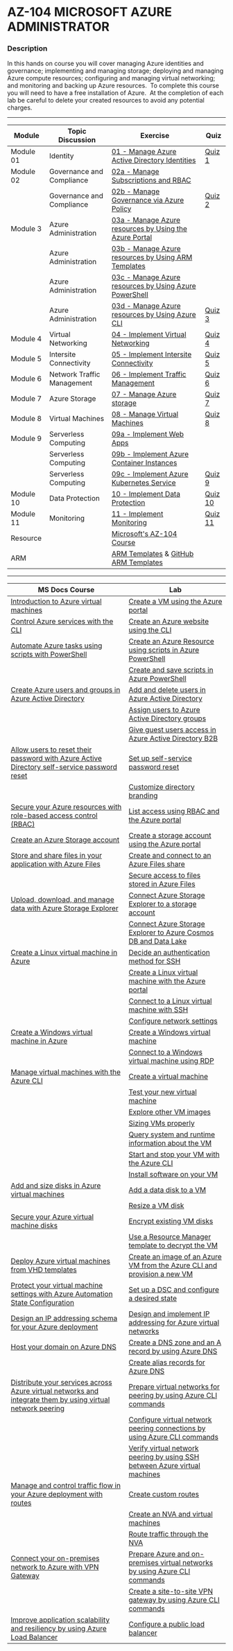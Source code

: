 # AZ-104 MICROSOFT AZURE ADMINISTRATOR

### Description
In this hands on course you will cover managing Azure identities and governance; implementing and managing storage; deploying and managing Azure compute resources; configuring and managing virtual networking; and monitoring and backing up Azure resources.  To complete this course you will need to have a free installation of Azure.  At the completion of each lab be careful to delete your created resources to avoid any potential charges.

- - -

| Module    | Topic Discussion           | Exercise                                                                                                                                                                              | Quiz                                       |
| --------- | -------------------------- | ------------------------------------------------------------------------------------------------------------------------------------------------------------------------------------- | ------------------------------------------ |
| Module 01 | Identity                   | [01 - Manage Azure Active Directory Identities](./Instructions/Labs/LAB_01-Manage_Azure_AD_Identities.md)                                                                             | [Quiz 1](./Instructions/Quizzes/quiz01.md) |
| Module 02 | Governance and Compliance  | [02a - Manage Subscriptions and RBAC](./Instructions/Labs/LAB_02a_Manage_Subscriptions_and_RBAC.md)                                                                                   |                                            |
|           | Governance and Compliance  | [02b - Manage Governance via Azure Policy](./Instructions/Labs/LAB_02b-Manage_Governance_via_Azure_Policy.md)                                                                         | [Quiz 2](Instructions/Quizzes/quiz02.md)   |
| Module 3  | Azure Administration       | [03a - Manage Azure resources by Using the Azure Portal](./Instructions/Labs/LAB_03a-Manage_Azure_Resources_by_Using_the_Azure_Portal.md)                                             |                                            |
|           | Azure Administration       | [03b - Manage Azure resources by Using ARM Templates](./Instructions/Labs/LAB_03b-Manage_Azure_Resources_by_Using_ARM_Templates.md)                                                   |                                            |
|           | Azure Administration       | [03c - Manage Azure resources by Using Azure PowerShell](./Instructions/Labs/LAB_03c-Manage_Azure_Resources_by_Using_Azure_PowerShell.md)                                             |                                            |
|           | Azure Administration       | [03d - Manage Azure resources by Using Azure CLI](./Instructions/Labs/LAB_03d-Manage_Azure_Resources_by_Using_Azure_CLI.md)                                                           | [Quiz 3](Instructions/Quizzes/quiz03.md)   |
| Module 4  | Virtual Networking         | [04 - Implement Virtual Networking](./Instructions/Labs/LAB_04-Implement_Virtual_Networking.md)                                                                                       | [Quiz 4](Instructions/Quizzes/quiz04.md)   |
| Module 5  | Intersite Connectivity     | [05 - Implement Intersite Connectivity](./Instructions/Labs/LAB_05-Implement_Intersite_Connectivity.md)                                                                               | [Quiz 5](Instructions/Quizzes/quiz05.md)   |
| Module 6  | Network Traffic Management | [06 - Implement Traffic Management](./Instructions/Labs/LAB_06-Implement_Network_Traffic_Management.md)                                                                               | [Quiz 6](Instructions/Quizzes/quiz06.md)   |
| Module 7  | Azure Storage              | [07 - Manage Azure storage](./Instructions/Labs/LAB_07-Manage_Azure_Storage.md)                                                                                                       | [Quiz 7](Instructions/Quizzes/quiz07.md)   |
| Module 8  | Virtual Machines           | [08 - Manage Virtual Machines](./Instructions/Labs/LAB_08-Manage_Virtual_Machines.md)                                                                                                 | [Quiz 8](Instructions/Quizzes/quiz08.md)   |
| Module 9  | Serverless Computing       | [09a - Implement Web Apps](./Instructions/Labs/LAB_09a-Implement_Web_Apps.md)                                                                                                         |                                            |
|           | Serverless Computing       | [09b - Implement Azure Container Instances](./Instructions/Labs/LAB_09b-Implement_Azure_Container_Instances.md)                                                                       |                                            |
|           | Serverless Computing       | [09c - Implement Azure Kubernetes Service](./Instructions/Labs/LAB_09c-Implement_Azure_Kubernetes_Service.md)                                                                         | [Quiz 9](Instructions/Quizzes/quiz09.md)   |
| Module 10 | Data Protection            | [10 - Implement Data Protection](./Instructions/Labs/LAB_10-Implement_Data_Protection.md)                                                                                             | [Quiz 10](Instructions/Quizzes/quiz10.md)  |
| Module 11 | Monitoring                 | [11 - Implement Monitoring](./Instructions/Labs/LAB_11-Implement_Monitoring.md)                                                                                                       | [Quiz 11](Instructions/Quizzes/quiz11.md)  |
| Resource  |                            | [Microsoft's AZ-104 Course](https://docs.microsoft.com/en-us/learn/certifications/exams/az-104)                                                                                       |                                            |
| ARM       |                            | [ARM Templates](https://interactive.linuxacademy.com/diagrams/446_Azure+Templates.html) & [GitHub ARM Templates](https://azure.microsoft.com/en-us/resources/templates/?sort=Popular) |                                            |

---

| MS Docs Course                                                                                                                                                                                  | Lab                                                                                                                                                                                                                                                                        |
| ----------------------------------------------------------------------------------------------------------------------------------------------------------------------------------------------- | -------------------------------------------------------------------------------------------------------------------------------------------------------------------------------------------------------------------------------------------------------------------------- |
| [Introduction to Azure virtual machines](https://docs.microsoft.com/en-us/learn/modules/intro-to-azure-virtual-machines/)                                                                       | [Create a VM using the Azure portal](https://docs.microsoft.com/en-us/learn/modules/intro-to-azure-virtual-machines/3-create-a-vm/)                                                                                                                                        |
| [Control Azure services with the CLI](https://docs.microsoft.com/en-us/learn/modules/control-azure-services-with-cli/)                                                                          | [Create an Azure website using the CLI](https://docs.microsoft.com/en-us/learn/modules/control-azure-services-with-cli/5-exercise-create-website-using-the-cli)                                                                                                            |
| [Automate Azure tasks using scripts with PowerShell](https://docs.microsoft.com/en-us/learn/modules/automate-azure-tasks-with-powershell/)                                                      | [Create an Azure Resource using scripts in Azure PowerShell](https://docs.microsoft.com/en-us/learn/modules/automate-azure-tasks-with-powershell/6-exercise-create-resource-interactively)                                                                                 |
|                                                                                                                                                                                                 | [Create and save scripts in Azure PowerShell](https://docs.microsoft.com/en-us/learn/modules/automate-azure-tasks-with-powershell/8-exercise-create-resource-using-script)                                                                                                 |
| [Create Azure users and groups in Azure Active Directory](https://docs.microsoft.com/en-us/learn/modules/create-users-and-groups-in-azure-active-directory/)                                    | [Add and delete users in Azure Active Directory](https://docs.microsoft.com/en-us/learn/modules/create-users-and-groups-in-azure-active-directory/3-exercise-add-delete-users-azure-ad)                                                                                    |
|                                                                                                                                                                                                 | [Assign users to Azure Active Directory groups](https://docs.microsoft.com/en-us/learn/modules/create-users-and-groups-in-azure-active-directory/5-exercise-assign-users-azure-ad-groups)                                                                                  |
|                                                                                                                                                                                                 | [Give guest users access in Azure Active Directory B2B](https://docs.microsoft.com/en-us/learn/modules/create-users-and-groups-in-azure-active-directory/7-exercise-guest-user-access-azure-ad-b2b)                                                                        |
| [Allow users to reset their password with Azure Active Directory self-service password reset](https://docs.microsoft.com/en-us/learn/modules/allow-users-reset-their-password/)                 | [Set up self-service password reset](https://docs.microsoft.com/en-us/learn/modules/allow-users-reset-their-password/4-exercise-set-up-self-service-password-reset)                                                                                                        |
|                                                                                                                                                                                                 | [Customize directory branding](https://docs.microsoft.com/en-us/learn/modules/allow-users-reset-their-password/5-exercise-customize-directory-branding)                                                                                                                    |
| [Secure your Azure resources with role-based access control (RBAC)](https://docs.microsoft.com/en-us/learn/modules/secure-azure-resources-with-rbac/)                                           | [List access using RBAC and the Azure portal](https://docs.microsoft.com/en-us/learn/modules/secure-azure-resources-with-rbac/4-list-access)                                                                                                                               |
| [Create an Azure Storage account](https://docs.microsoft.com/en-us/learn/modules/create-azure-storage-account/)                                                                                 | [Create a storage account using the Azure portal](https://docs.microsoft.com/en-us/learn/modules/create-azure-storage-account/5-exercise-create-a-storage-account)                                                                                                         |
| [ Store and share files in your application with Azure Files](https://docs.microsoft.com/en-us/learn/modules/store-and-share-with-azure-files/)                                                 | [Create and connect to an Azure Files share](https://docs.microsoft.com/en-us/learn/modules/store-and-share-with-azure-files/4-exercise-create-azure-files)                                                                                                                |
|                                                                                                                                                                                                 | [Secure access to files stored in Azure Files](https://docs.microsoft.com/en-us/learn/modules/store-and-share-with-azure-files/6-exercise-secure-azure-files)                                                                                                              |
| [Upload, download, and manage data with Azure Storage Explorer](https://docs.microsoft.com/en-us/learn/modules/upload-download-and-manage-data-with-azure-storage-explorer/)                    | [Connect Azure Storage Explorer to a storage account](https://docs.microsoft.com/en-us/learn/modules/upload-download-and-manage-data-with-azure-storage-explorer/3-exercise-connect-storage-account)                                                                       |
|                                                                                                                                                                                                 | [Connect Azure Storage Explorer to Azure Cosmos DB and Data Lake](https://docs.microsoft.com/en-us/learn/modules/upload-download-and-manage-data-with-azure-storage-explorer/5-exercise-connect-cosmosdb-data-lake)                                                        |
| [Create a Linux virtual machine in Azure](https://docs.microsoft.com/en-us/learn/modules/create-linux-virtual-machine-in-azure/)                                                                | [Decide an authentication method for SSH](https://docs.microsoft.com/en-us/learn/modules/create-linux-virtual-machine-in-azure/3-exercise-generate-ssh-key)                                                                                                                |
|                                                                                                                                                                                                 | [Create a Linux virtual machine with the Azure portal](https://docs.microsoft.com/en-us/learn/modules/create-linux-virtual-machine-in-azure/3-exercise-generate-ssh-key)                                                                                                   |
|                                                                                                                                                                                                 | [Connect to a Linux virtual machine with SSH](https://docs.microsoft.com/en-us/learn/modules/create-linux-virtual-machine-in-azure/3-exercise-generate-ssh-key)                                                                                                            |
|                                                                                                                                                                                                 | [Configure network settings](https://docs.microsoft.com/en-us/learn/modules/create-linux-virtual-machine-in-azure/3-exercise-generate-ssh-key)                                                                                                                             |
| [Create a Windows virtual machine in Azure](https://docs.microsoft.com/en-us/learn/modules/create-windows-virtual-machine-in-azure/)                                                            | [Create a Windows virtual machine](https://docs.microsoft.com/en-us/learn/modules/create-windows-virtual-machine-in-azure/3-exercise-create-a-vm)                                                                                                                          |
|                                                                                                                                                                                                 | [Connect to a Windows virtual machine using RDP](https://docs.microsoft.com/en-us/learn/modules/create-windows-virtual-machine-in-azure/5-exercise-connect-to-a-windows-vm-using-rdp)                                                                                      |
| [ Manage virtual machines with the Azure CLI](https://docs.microsoft.com/en-us/learn/modules/manage-virtual-machines-with-azure-cli/)                                                           | [Create a virtual machine](https://docs.microsoft.com/en-us/learn/modules/manage-virtual-machines-with-azure-cli/2-create-a-vm)                                                                                                                                            |
|                                                                                                                                                                                                 | [Test your new virtual machine](https://docs.microsoft.com/en-us/learn/modules/manage-virtual-machines-with-azure-cli/3-testing-the-vm)                                                                                                                                    |
|                                                                                                                                                                                                 | [Explore other VM images](https://docs.microsoft.com/en-us/learn/modules/manage-virtual-machines-with-azure-cli/4-other-vm-images)                                                                                                                                         |
|                                                                                                                                                                                                 | [Sizing VMs properly](https://docs.microsoft.com/en-us/learn/modules/manage-virtual-machines-with-azure-cli/5-sizing-vms)                                                                                                                                                  |
|                                                                                                                                                                                                 | [Query system and runtime information about the VM](https://docs.microsoft.com/en-us/learn/modules/manage-virtual-machines-with-azure-cli/6-querying-vms)                                                                                                                  |
|                                                                                                                                                                                                 | [Start and stop your VM with the Azure CLI](https://docs.microsoft.com/en-us/learn/modules/manage-virtual-machines-with-azure-cli/7-managing-vms)                                                                                                                          |
|                                                                                                                                                                                                 | [Install software on your VM](https://docs.microsoft.com/en-us/learn/modules/manage-virtual-machines-with-azure-cli/8-installing-software)                                                                                                                                 |
| [Add and size disks in Azure virtual machines](https://docs.microsoft.com/en-us/learn/modules/add-and-size-disks-in-azure-virtual-machines/)                                                    | [Add a data disk to a VM](https://docs.microsoft.com/en-us/learn/modules/add-and-size-disks-in-azure-virtual-machines/3-exercise-add-data-disks-to-azure-virtual-machines)                                                                                                 |
|                                                                                                                                                                                                 | [Resize a VM disk](https://docs.microsoft.com/en-us/learn/modules/add-and-size-disks-in-azure-virtual-machines/6-exercise-resize-disks)                                                                                                                                    |
| [Secure your Azure virtual machine disks](https://docs.microsoft.com/en-us/learn/modules/secure-your-azure-virtual-machine-disks/)                                                              | [Encrypt existing VM disks](https://docs.microsoft.com/en-us/learn/modules/secure-your-azure-virtual-machine-disks/4-exercise-encrypt-existing-vm-disks)                                                                                                                   |
|                                                                                                                                                                                                 | [Use a Resource Manager template to decrypt the VM](https://docs.microsoft.com/en-us/learn/modules/secure-your-azure-virtual-machine-disks/6-exercise-use-arm-template-to-decrypt-vm)                                                                                      |
| [Deploy Azure virtual machines from VHD templates](https://docs.microsoft.com/en-us/learn/modules/deploy-vms-from-vhd-templates/)                                                               | [Create an image of an Azure VM from the Azure CLI and provision a new VM](https://docs.microsoft.com/en-us/learn/modules/deploy-vms-from-vhd-templates/4-exercise-create-image-provision-vm?pivots=windows-cloud)                                                         |
| [Protect your virtual machine settings with Azure Automation State Configuration](https://docs.microsoft.com/en-us/learn/modules/protect-vm-settings-with-dsc/)                                 | [Set up a DSC and configure a desired state](https://docs.microsoft.com/en-us/learn/modules/protect-vm-settings-with-dsc/4-exercise-setup-dsc-configuration)                                                                                                               |
| [Design an IP addressing schema for your Azure deployment](https://docs.microsoft.com/en-us/learn/modules/design-ip-addressing-for-azure/)                                                      | [Design and implement IP addressing for Azure virtual networks](https://docs.microsoft.com/en-us/learn/modules/design-ip-addressing-for-azure/5-exercise-implement-vnets)                                                                                                  |
| [Host your domain on Azure DNS](https://docs.microsoft.com/en-us/learn/modules/host-domain-azure-dns/)                                                                                          | [Create a DNS zone and an A record by using Azure DNS](https://docs.microsoft.com/en-us/learn/modules/host-domain-azure-dns/4-exercise-create-dns-zone-a-record)                                                                                                           |
|                                                                                                                                                                                                 | [Create alias records for Azure DNS](https://docs.microsoft.com/en-us/learn/modules/host-domain-azure-dns/6-exercise-create-alias-records)                                                                                                                                 |
| [Distribute your services across Azure virtual networks and integrate them by using virtual network peering](https://docs.microsoft.com/en-us/learn/modules/integrate-vnets-with-vnet-peering/) | [Prepare virtual networks for peering by using Azure CLI commands](https://docs.microsoft.com/en-us/learn/modules/integrate-vnets-with-vnet-peering/3-exercise-prepare-vnets-for-peering-using-azure-cli-commands)                                                         |
|                                                                                                                                                                                                 | [Configure virtual network peering connections by using Azure CLI commands](https://docs.microsoft.com/en-us/learn/modules/integrate-vnets-with-vnet-peering/4-exercise-configure-vnet-peering-connections-using-azure-cli-commands)                                       |
|                                                                                                                                                                                                 | [Verify virtual network peering by using SSH between Azure virtual machines](https://docs.microsoft.com/en-us/learn/modules/integrate-vnets-with-vnet-peering/5-exercise-verify-vnet-peering) |
| [Manage and control traffic flow in your Azure deployment with routes](https://docs.microsoft.com/en-us/learn/modules/control-network-traffic-flow-with-routes/)                                | [Create custom routes](https://docs.microsoft.com/en-us/learn/modules/control-network-traffic-flow-with-routes/3-exercise-create-custom-routes)                                                                                                                            |
|                                                                                                                                                                                                 | [Create an NVA and virtual machines](https://docs.microsoft.com/en-us/learn/modules/control-network-traffic-flow-with-routes/5-exercise-create-nva-vm)                                                                                                                     |
|                                                                                                                                                                                                 | [Route traffic through the NVA](https://docs.microsoft.com/en-us/learn/modules/control-network-traffic-flow-with-routes/6-exercise-route-traffic-through-nva)                                                                                                              |
| [Connect your on-premises network to Azure with VPN Gateway](https://docs.microsoft.com/en-us/learn/modules/connect-on-premises-network-with-vpn-gateway/)                                      | [Prepare Azure and on-premises virtual networks by using Azure CLI commands](https://docs.microsoft.com/en-us/learn/modules/connect-on-premises-network-with-vpn-gateway/3-exercise-prepare-azure-and-on-premises-vnets-using-azure-cli-commands)                          |
|                                                                                                                                                                                                 | [Create a site-to-site VPN gateway by using Azure CLI commands](https://docs.microsoft.com/en-us/learn/modules/connect-on-premises-network-with-vpn-gateway/4-exercise-create-a-site-to-site-vpn-gateway-using-azure-cli-commands)                                         |
| [Improve application scalability and resiliency by using Azure Load Balancer](https://docs.microsoft.com/en-us/learn/modules/improve-app-scalability-resiliency-with-load-balancer/)            | [Configure a public load balancer](https://docs.microsoft.com/en-us/learn/modules/improve-app-scalability-resiliency-with-load-balancer/4-exercise-configure-public-load-balancer?pivots=bash)                                                                             |
